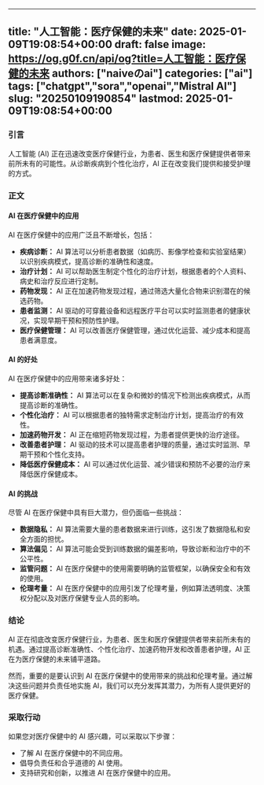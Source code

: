 
---
title: "人工智能：医疗保健的未来"
date: 2025-01-09T19:08:54+00:00
draft: false
image: https://og.g0f.cn/api/og?title=人工智能：医疗保健的未来
authors: ["naiveのai"]
categories: ["ai"]
tags: ["chatgpt","sora","openai","Mistral AI"]
slug: "20250109190854"
lastmod: 2025-01-09T19:08:54+00:00
---
### 引言

人工智能 (AI) 正在迅速改变医疗保健行业，为患者、医生和医疗保健提供者带来前所未有的可能性。从诊断疾病到个性化治疗，AI 正在改变我们提供和接受护理的方式。

### 正文

#### AI 在医疗保健中的应用

AI 在医疗保健中的应用广泛且不断增长，包括：

- **疾病诊断：** AI 算法可以分析患者数据（如病历、影像学检查和实验室结果）以识别疾病模式，提高诊断的准确性和速度。
- **治疗计划：** AI 可以帮助医生制定个性化的治疗计划，根据患者的个人资料、病史和治疗反应进行定制。
- **药物发现：** AI 正在加速药物发现过程，通过筛选大量化合物来识别潜在的候选药物。
- **患者监测：** AI 驱动的可穿戴设备和远程医疗平台可以实时监测患者的健康状况，实现早期干预和预防性护理。
- **医疗保健管理：** AI 可以改善医疗保健管理，通过优化运营、减少成本和提高患者满意度。

#### AI 的好处

AI 在医疗保健中的应用带来诸多好处：

- **提高诊断准确性：** AI 算法可以在复杂和微妙的情况下检测出疾病模式，从而提高诊断的准确性。
- **个性化治疗：** AI 可以根据患者的独特需求定制治疗计划，提高治疗的有效性。
- **加速药物开发：** AI 正在缩短药物发现过程，为患者提供更快的治疗途径。
- **改善患者护理：** AI 驱动的技术可以提高患者护理的质量，通过实时监测、早期干预和个性化支持。
- **降低医疗保健成本：** AI 可以通过优化运营、减少错误和预防不必要的治疗来降低医疗保健成本。

#### AI 的挑战

尽管 AI 在医疗保健中具有巨大潜力，但仍面临一些挑战：

- **数据隐私：** AI 算法需要大量的患者数据来进行训练，这引发了数据隐私和安全方面的担忧。
- **算法偏见：** AI 算法可能会受到训练数据的偏差影响，导致诊断和治疗中的不公平性。
- **监管问题：** AI 在医疗保健中的使用需要明确的监管框架，以确保安全和有效的使用。
- **伦理考量：** AI 在医疗保健中的应用引发了伦理考量，例如算法透明度、决策权分配以及对医疗保健专业人员的影响。

### 结论

AI 正在彻底改变医疗保健行业，为患者、医生和医疗保健提供者带来前所未有的机遇。通过提高诊断准确性、个性化治疗、加速药物开发和改善患者护理，AI 正在为医疗保健的未来铺平道路。

然而，重要的是要认识到 AI 在医疗保健中的使用带来的挑战和伦理考量。通过解决这些问题并负责任地实施 AI，我们可以充分发挥其潜力，为所有人提供更好的医疗保健。

### 采取行动

如果您对医疗保健中的 AI 感兴趣，可以采取以下步骤：

- 了解 AI 在医疗保健中的不同应用。
- 倡导负责任和合乎道德的 AI 使用。
- 支持研究和创新，以推进 AI 在医疗保健中的应用。